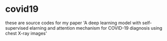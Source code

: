 # covid19

these are source codes for my paper 'A deep learning model with self-supervised elarning and attention mechanism for COVID-19 diagnosis using chest X-ray images'

